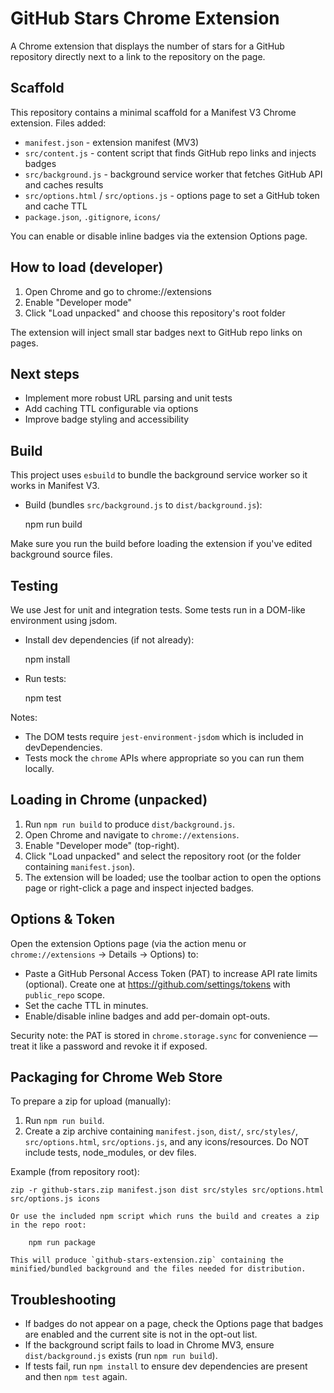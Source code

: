 # GitHub Stars Chrome Extension
A Chrome extension that displays the number of stars for a GitHub repository directly next to a link to the repository on the page.

## Scaffold

This repository contains a minimal scaffold for a Manifest V3 Chrome extension. Files added:

- `manifest.json` - extension manifest (MV3)
- `src/content.js` - content script that finds GitHub repo links and injects badges
- `src/background.js` - background service worker that fetches GitHub API and caches results
- `src/options.html` / `src/options.js` - options page to set a GitHub token and cache TTL
- `package.json`, `.gitignore`, `icons/`

You can enable or disable inline badges via the extension Options page.

## How to load (developer)

1. Open Chrome and go to chrome://extensions
2. Enable "Developer mode"
3. Click "Load unpacked" and choose this repository's root folder

The extension will inject small star badges next to GitHub repo links on pages.

## Next steps

- Implement more robust URL parsing and unit tests
- Add caching TTL configurable via options
- Improve badge styling and accessibility

## Build

This project uses `esbuild` to bundle the background service worker so it works in Manifest V3.

- Build (bundles `src/background.js` to `dist/background.js`):

	npm run build

Make sure you run the build before loading the extension if you've edited background source files.

## Testing

We use Jest for unit and integration tests. Some tests run in a DOM-like environment using jsdom.

- Install dev dependencies (if not already):

	npm install

- Run tests:

	npm test

Notes:
- The DOM tests require `jest-environment-jsdom` which is included in devDependencies.
- Tests mock the `chrome` APIs where appropriate so you can run them locally.

## Loading in Chrome (unpacked)

1. Run `npm run build` to produce `dist/background.js`.
2. Open Chrome and navigate to `chrome://extensions`.
3. Enable "Developer mode" (top-right).
4. Click "Load unpacked" and select the repository root (or the folder containing `manifest.json`).
5. The extension will be loaded; use the toolbar action to open the options page or right-click a page and inspect injected badges.

## Options & Token

Open the extension Options page (via the action menu or `chrome://extensions` -> Details -> Options) to:
- Paste a GitHub Personal Access Token (PAT) to increase API rate limits (optional). Create one at https://github.com/settings/tokens with `public_repo` scope.
- Set the cache TTL in minutes.
- Enable/disable inline badges and add per-domain opt-outs.

Security note: the PAT is stored in `chrome.storage.sync` for convenience — treat it like a password and revoke it if exposed.

## Packaging for Chrome Web Store

To prepare a zip for upload (manually):

1. Run `npm run build`.
2. Create a zip archive containing `manifest.json`, `dist/`, `src/styles/`, `src/options.html`, `src/options.js`, and any icons/resources. Do NOT include tests, node_modules, or dev files.

Example (from repository root):

	zip -r github-stars.zip manifest.json dist src/styles src/options.html src/options.js icons

	Or use the included npm script which runs the build and creates a zip in the repo root:

		npm run package

	This will produce `github-stars-extension.zip` containing the minified/bundled background and the files needed for distribution.

## Troubleshooting

- If badges do not appear on a page, check the Options page that badges are enabled and the current site is not in the opt-out list.
- If the background script fails to load in Chrome MV3, ensure `dist/background.js` exists (run `npm run build`).
- If tests fail, run `npm install` to ensure dev dependencies are present and then `npm test` again.

